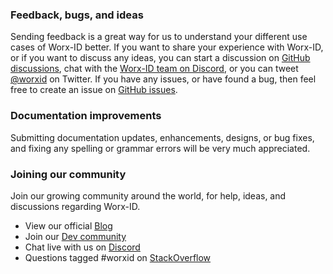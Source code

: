 ### Feedback, bugs, and ideas

Sending feedback is a great way for us to understand your different use cases of Worx-ID better. 
If you want to share your experience with Worx-ID, or if you want to discuss any ideas, you can start a discussion on [GitHub discussions](https://github.com/worxid/worx/discussions), chat with the [Worx-ID team on Discord](https://surrealdb.com/akvqngA8), or you can tweet [@worxid](https://twitter.com/worxid) on Twitter. If you have any issues, or have found a bug, then feel free to create an issue on [GitHub issues](https://github.com/worxid/worx/issues).

### Documentation improvements

Submitting documentation updates, enhancements, designs, or bug fixes, and fixing any spelling or grammar errors will be very much appreciated.

### Joining our community

Join our growing community around the world, for help, ideas, and discussions regarding Worx-ID.

- View our official [Blog](https://medium.com/worxid)
- Join our [Dev community](https://dev.to/worxid)
- Chat live with us on [Discord](https://discord.gg/akvqngA8)
- Questions tagged #worxid on [StackOverflow](https://stackoverflow.com/questions/tagged/worxid)
